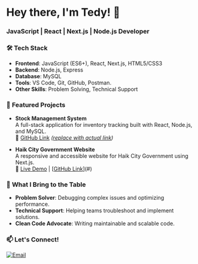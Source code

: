 # Hey there, I'm Tedy! 👋  
### **JavaScript | React | Next.js | Node.js Developer**  

### 🛠️ **Tech Stack**  
- **Frontend**: JavaScript (ES6+), React, Next.js, HTML5/CSS3  
- **Backend**: Node.js, Express  
- **Database**: MySQL  
- **Tools**: VS Code, Git, GitHub, Postman.  
- **Other Skills**: Problem Solving, Technical Support  

### 🚀 **Featured Projects**  
- **Stock Management System**  
  A full-stack application for inventory tracking built with React, Node.js, and MySQL.  
  🔗 [GitHub Link](#) *([replace with actual link](https://tade1.vercel.app/))*  

- **Haik City Government Website**  
  A responsive and accessible website for Haik City Government using Next.js.  
  🔗 [Live Demo](#) | [[GitHub Link](https://github.com/tedym10/haik-city-adminstration-website.git)](#)  

### 🌟 **What I Bring to the Table**  
- **Problem Solver**: Debugging complex issues and optimizing performance.  
- **Technical Support**: Helping teams troubleshoot and implement solutions.  
- **Clean Code Advocate**: Writing maintainable and scalable code. 

### 📫 **Let's Connect!**  
[![Email](https://img.shields.io/badge/Gmail-D14836?style=for-the-badge&logo=gmail&logoColor=white)](mailto:ltedy45@gmail.com)  
